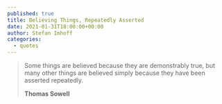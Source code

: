 ```yaml
---
published: true
title: Believing Things, Repeatedly Asserted
date: 2021-01-31T18:00:00+00:00
author: Stefan Imhoff
categories:
  - quotes
---
```


> Some things are believed because they are demonstrably true, but many other things are believed simply because they have been asserted repeatedly.
>
> **Thomas Sowell**
